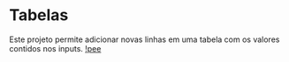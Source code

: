 # Tabelas
Este projeto permite adicionar novas linhas em uma tabela com os valores contidos nos inputs. 
[!pee](pee.PNG)
